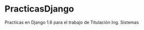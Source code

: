 PracticasDjango
===============

Practicas en Django 1.6 para el trabajo de Titulación Ing. Sistemas
